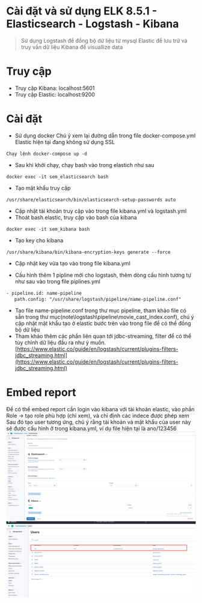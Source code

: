 # Cài đặt và sử dụng ELK 8.5.1 - Elasticsearch - Logstash - Kibana

> Sử dụng Logstash để đồng bộ dữ liệu từ mysql
> Elastic để lưu trữ và truy vấn dữ liệu
> Kibana để visuallize data

# Truy cập

-   Truy cập Kibana: localhost:5601
-   Truy cập Elastic: localhost:9200

# Cài đặt

-   Sử dụng docker
    Chú ý xem lại đường dẫn trong file docker-compose.yml
    Elastic hiện tại đang không sử dụng SSL

```
Chạy lệnh docker-compose up -d
```

-   Sau khi khởi chạy, chạy bash vào trong elastich như sau

```
docker exec -it sem_elasticsearch bash
```

-   Tạo mật khẩu truy cập

```
/usr/share/elasticsearch/bin/elasticsearch-setup-passwords auto
```

-   Cập nhật tài khoản truy cập vào trong file kibana.yml và logstash.yml
-   Thoát bash elastic, truy cập vào bash của kibana

```
docker exec -it sem_kibana bash
```

-   Tạo key cho kibana

```
/usr/share/kibana/bin/kibana-encryption-keys generate --force
```

-   Cập nhật key vừa tạo vào trong file kibana.yml

-   Cấu hình thêm 1 pipline mới cho logstash, thêm dòng cấu hình tương tự như sau vào trong file piplines.yml

```
- pipeline.id: name-pipeline
   path.config: "/usr/share/logstash/pipeline/name-pipeline.conf"
```

-   Tạo file name-pipeline.conf trong thư mục pipeline, tham khảo file có sẵn trong thư mục(note\logstash\pipeline\movie_cast_index.conf), chú ý cập nhật mật khẩu tạo ở elastic bước trên vào trong file để có thể đồng bộ dữ liệu
-   Tham khảo thêm các phần liên quan tới jdbc-streaming, filter để có thể tùy chỉnh dữ liệu đầu ra như ý muốn.
    [https://www.elastic.co/guide/en/logstash/current/plugins-filters-jdbc_streaming.html](https://www.elastic.co/guide/en/logstash/current/plugins-filters-jdbc_streaming.html)

# Embed report

Để có thể embed report cần login vào kibana với tài khoản elastic, vào phần Role -> tạo role phù hợp (chỉ xem), và chỉ định các indece được phép xem
Sau đó tạo user tương ứng, chú ý rằng tài khoản và mật khẩu của user này sẽ được cấu hình ở trong kibana.yml, ví dụ file hiện tại là ano/123456
<img src="images/1.png">
<img src="images/2.png">

